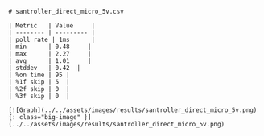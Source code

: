 
    # santroller_direct_micro_5v.csv

    | Metric   | Value     |
    | -------- | --------- |
    | poll rate | 1ms      |
    | min      | 0.48     |
    | max      | 2.27     |
    | avg      | 1.01     |
    | stddev   | 0.42  |
    | %on time | 95 |
    | %1f skip | 5  |
    | %2f skip | 0  |
    | %3f skip | 0  |

    [![Graph](../../assets/images/results/santroller_direct_micro_5v.png){: class="big-image" }](../../assets/images/results/santroller_direct_micro_5v.png)

    